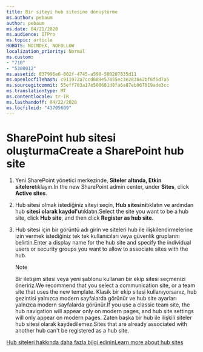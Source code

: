 ```yaml
---
title: Bir siteyi hub sitesine dönüştürme
ms.author: pebaum
author: pebaum
ms.date: 04/21/2020
ms.audience: ITPro
ms.topic: article
ROBOTS: NOINDEX, NOFOLLOW
localization_priority: Normal
ms.custom:
- "710"
- "5300012"
ms.assetid: 837996e6-802f-4745-a590-500207835d11
ms.openlocfilehash: c911972a7ccd689e57455ec3e283842bf6f5d7a5
ms.sourcegitcommit: 55eff703a17e500681d8fa6a87eb067019ade3cc
ms.translationtype: MT
ms.contentlocale: tr-TR
ms.lasthandoff: 04/22/2020
ms.locfileid: "43705609"
---
```

# <a name="create-a-sharepoint-hub-site"></a><span data-ttu-id="33d17-102">SharePoint hub sitesi oluşturma</span><span class="sxs-lookup"><span data-stu-id="33d17-102">Create a SharePoint hub site</span></span>

1. <span data-ttu-id="33d17-103">Yeni SharePoint yönetici merkezinde, **Siteler** **altında, Etkin sitelere**tıklayın.</span><span class="sxs-lookup"><span data-stu-id="33d17-103">In the new SharePoint admin center, under **Sites**, click **Active sites**.</span></span>

2. <span data-ttu-id="33d17-104">Hub sitesi olmak istediğiniz siteyi seçin, **Hub sitesini**tıklatın ve ardından hub **sitesi olarak kaydol'u**tıklatın.</span><span class="sxs-lookup"><span data-stu-id="33d17-104">Select the site you want to be a hub site, click **Hub site**, and then click **Register as hub site**.</span></span>

3. <span data-ttu-id="33d17-105">Hub sitesi için bir görüntü adı girin ve siteleri hub ile ilişkilendirmelerine izin vermek istediğiniz tek tek kullanıcıları veya güvenlik gruplarını belirtin.</span><span class="sxs-lookup"><span data-stu-id="33d17-105">Enter a display name for the hub site and specify the individual users or security groups you want to allow to associate sites with the hub.</span></span>

    > [!NOTE]
    >  <span data-ttu-id="33d17-106">Bir iletişim sitesi veya yeni şablonu kullanan bir ekip sitesi seçmenizi öneririz.</span><span class="sxs-lookup"><span data-stu-id="33d17-106">We recommend that you select a communication site, or a team site that uses the new template.</span></span> <span data-ttu-id="33d17-107">Klasik bir ekip sitesi kullanıyorsanız, hub gezintisi yalnızca modern sayfalarda görünür ve hub site ayarları yalnızca modern sayfalarda görünür.</span><span class="sxs-lookup"><span data-stu-id="33d17-107">If you use a classic team site, the hub navigation will appear only on modern pages, and hub site settings will only appear on modern pages.</span></span> <span data-ttu-id="33d17-108">Zaten başka bir hub ile ilişkili siteler hub sitesi olarak kaydedilemez.</span><span class="sxs-lookup"><span data-stu-id="33d17-108">Sites that are already associated with another hub can't be registered as a hub site.</span></span>
  
[<span data-ttu-id="33d17-109">Hub siteleri hakkında daha fazla bilgi edinin</span><span class="sxs-lookup"><span data-stu-id="33d17-109">Learn more about hub sites</span></span>](https://go.microsoft.com/fwlink/?linkid=869149)
  